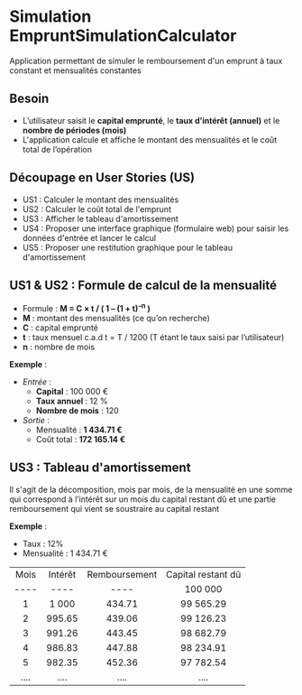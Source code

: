 # Simulation EmpruntSimulationCalculator
Application permettant de simuler le remboursement d'un emprunt à taux constant et mensualités constantes

## Besoin
 * L’utilisateur saisit le **capital emprunté**, le **taux d’intérêt (annuel)** et le **nombre de périodes (mois)**
 * L'application calcule et affiche le montant des mensualités et le coût total de l’opération

## Découpage en User Stories (US)
 * US1 : Calculer le montant des mensualités
 * US2 : Calculer le coût total de l'emprunt
 * US3 : Afficher le tableau d'amortissement
 * US4 : Proposer une interface graphique (formulaire web) pour saisir les données d'entrée et lancer le calcul
 * US5 : Proposer une restitution graphique pour le tableau d'amortissement

## US1 & US2 : Formule de calcul de la mensualité
 * Formule : **M = C × t / ( 1 – (1 + t)<sup>–n</sup> )**
 * **M** : montant des mensualités (ce qu’on recherche)
 * **C** : capital emprunté
 * **t** : taux mensuel c.a.d t = T / 1200 (T étant le taux saisi par l’utilisateur)
 * **n** : nombre de mois

__Exemple__ :
 * _Entrée_ :
    * __Capital__ : 100 000 €
    * __Taux annuel__ : 12 %
    * __Nombre de mois__ : 120
 * _Sortie_ :
    * Mensualité : __1 434.71 €__
    * Coût total : __172 165.14 €__

## US3 : Tableau d'amortissement
Il s'agit de la décomposition, mois par mois, de la mensualité en une somme qui correspond à l’intérêt sur un mois du capital restant dû et une partie remboursement qui vient se soustraire au capital restant

__Exemple__ :
 * Taux : 12%
 * Mensualité : 1 434.71 €
<html> 
<div>
<table>
 <tr align="center">
  <td>Mois</td>
  <td>Intérêt</td>
  <td>Remboursement</td>
  <td>Capital restant dû</td>
 </tr>
 <tr align="center">
  <td>----</td>
  <td>----</td>
  <td>----</td>
  <td>100 000</td>
 </tr>
 <tr align="center">
  <td>1</td>
  <td>1 000</td>
  <td>434.71</td>
  <td>99 565.29</td>
 </tr>
 <tr align="center">
   <td>2</td>
   <td>995.65</td>
   <td>439.06</td>
   <td>99 126.23</td>
 </tr>
 <tr align="center">
   <td>3</td>
   <td>991.26</td>
   <td>443.45</td>
   <td>98 682.79</td>
 </tr>
 <tr align="center">
   <td>4</td>
   <td>986.83</td>
   <td>447.88</td>
   <td>98 234.91</td>
 </tr>
 <tr align="center">
   <td>5</td>
   <td>982.35</td>
   <td>452.36</td>
   <td>97 782.54</td>
 </tr>
  <tr align="center">
    <td>....</td>
    <td>....</td>
    <td>....</td>
    <td>....</td>
  </tr> 
</table>
</div>
</html>


  